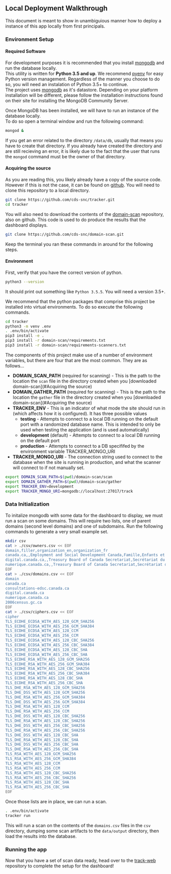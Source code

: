 ## Local Deployment Walkthrough

This document is meant to show in unambiguious manner how to deploy a instance of this app locally from first principals.

### Environment Setup

#### Required Software

For development purposes it is recommended that you install [mongodb](https://www.mongodb.com/) and run the database locally.  
This utility is written for **Python 3.5 and up**. We recommend [pyenv](https://github.com/pyenv/pyenv) for easy Python version management. Regardless of the manner you choose to do so, you will need an instalation of Python 3.5+ to continue.  
The project uses [mongodb](https://www.mongodb.com/) as it's datastore. Depending on your platform installation will be different, please follow the installation instructions found on their site for installing the MongoDB Community Server.

Once MongoDB has been installed, we will have to run an instance of the database locally.  
To do so open a terminal window and run the following command:
```bash
mongod &
```

If you get an error related to the directory `/data/db`, usually that means you have to create that directory. If you already have created the directory and are still recieving an error, it is likely due to the fact that the user that runs the `mongod` command must be the owner of that directory.


#### Acquiring the source

As you are reading this, you likely already have a copy of the source code. However if this is not the case, it can be found on [github](https://github.com/cds-snc/tracker). You will need to clone this repository to a local directory.
```bash
git clone https://github.com/cds-snc/tracker.git
cd tracker
```

You will also need to download the contents of the [domain-scan](https://github.com/cds-snc/domain-scan) repository, also on github. This code is used to do produce the results that the dashboard displays.
```bash
git clone https://github.com/cds-snc/domain-scan.git
```

Keep the terminal you ran these commands in around for the following steps.

#### Environment

First, verify that you have the correct version of python.
```bash
python3 --version
```
It should print out something like `Python 3.5.5`. You will need a version 3.5+.

We recommend that the python packages that comprise this project be installed into virtual environments. To do so execute the following commands.
```bash
cd tracker
python3 -m venv .env
. .env/bin/activate
pip3 install -e .
pip3 install -r domain-scan/requirements.txt
pip3 install -r domain-scan/requirements-scanners.txt
```

The components of this project make use of a number of environment variables, but there are four that are the most common. They are as follows...  
* **DOMAIN_SCAN_PATH** (required for scanning) - This is the path to the location the `scan` file in the directory created when you [downloaded domain-scan](#Acquiring the source)
* **DOMAIN_GATHER_PATH** (required for scanning) - This is the path to the location the `gather` file in the directory created when you [downloaded domain-scan](#Acquiring the source)
* **TRACKER_ENV** - This is an indicator of what mode the site should run in (which affects how it is configured). It has three possible values
  * **testing** - Attempts to connect to a local DB running on the default port with a randomized database name. This is intended to only be used when testing the application (and is used automatically)
  * **development** (default) - Attempts to connect to a local DB running on the default port
  * **production** - Attempts to connect to a DB specififed by the environment variable TRACKER_MONGO_URI
* **TRACKER_MONGO_URI** - The connection string used to connect to the database when the site is running in production, and what the scanner will connect to if not manually set.

```bash
export DOMAIN_SCAN_PATH=$(pwd)/domain-scan/scan
export DOMAIN_GATHER_PATH=$(pwd)/domain-scan/gather
export TRACKER_ENV=development
export TRACKER_MONGO_URI=mongodb://localhost:27017/track
```

### Data Initialization

To initalize mongodb with some data for the dashboard to display, we must run a scan on some domains. This will require two lists, one of parent domains (second level domains) and one of subdomains. Run the following commands to generate a very small example set.
```bash
mkdir csv
cat > ./csv/owners.csv << EOF
domain,filler,organization_en,organization_fr
canada.ca,,Employment and Social Development Canada,Famille,Enfants et Développement social
digital.canada.ca,,Treasury Board of Canada Secretariat,Secrétariat du Conseil du Trésor du Canada
numerique.canada.ca,,Treasury Board of Canada Secretariat,Secrétariat du Conseil du Trésor du Canada
EOF
cat > ./csv/domains.csv << EOF
domain
canada.ca
consultations-edsc.canada.ca
digital.canada.ca
numerique.canada.ca
2006census.gc.ca
EOF
cat > ./csv/ciphers.csv << EOF
cipher
TLS_ECDHE_ECDSA_WITH_AES_128_GCM_SHA256
TLS_ECDHE_ECDSA_WITH_AES_256_GCM_SHA384
TLS_ECDHE_ECDSA_WITH_AES_128_CCM
TLS_ECDHE_ECDSA_WITH_AES_256_CCM
TLS_ECDHE_ECDSA_WITH_AES_128_CBC_SHA256
TLS_ECDHE_ECDSA_WITH_AES_256_CBC_SHA384
TLS_ECDHE_ECDSA_WITH_AES_128_CBC_SHA
TLS_ECDHE_ECDSA_WITH_AES_256_CBC_SHA
TLS_ECDHE_RSA_WITH_AES_128_GCM_SHA256
TLS_ECDHE_RSA_WITH_AES_256_GCM_SHA384
TLS_ECDHE_RSA_WITH_AES_128_CBC_SHA256
TLS_ECDHE_RSA_WITH_AES_256_CBC_SHA384
TLS_ECDHE_RSA_WITH_AES_128_CBC_SHA
TLS_ECDHE_RSA_WITH_AES_256_CBC_SHA
TLS_DHE_RSA_WITH_AES_128_GCM_SHA256
TLS_DHE_DSS_WITH_AES_128_GCM_SHA256
TLS_DHE_RSA_WITH_AES_256_GCM_SHA384
TLS_DHE_DSS_WITH_AES_256_GCM_SHA384
TLS_DHE_RSA_WITH_AES_128_CCM
TLS_DHE_RSA_WITH_AES_256_CCM
TLS_DHE_DSS_WITH_AES_128_CBC_SHA256
TLS_DHE_RSA_WITH_AES_128_CBC_SHA256
TLS_DHE_DSS_WITH_AES_256_CBC_SHA256
TLS_DHE_RSA_WITH_AES_256_CBC_SHA256
TLS_DHE_DSS_WITH_AES_128_CBC_SHA
TLS_DHE_RSA_WITH_AES_128_CBC_SHA
TLS_DHE_DSS_WITH_AES_256_CBC_SHA
TLS_DHE_RSA_WITH_AES_256_CBC_SHA
TLS_RSA_WITH_AES_128_GCM_SHA256
TLS_RSA_WITH_AES_256_GCM_SHA384
TLS_RSA_WITH_AES_128_CCM
TLS_RSA_WITH_AES_256_CCM
TLS_RSA_WITH_AES_128_CBC_SHA256
TLS_RSA_WITH_AES_256_CBC_SHA256
TLS_RSA_WITH_AES_128_CBC_SHA
TLS_RSA_WITH_AES_256_CBC_SHA
EOF
```

Once those lists are in place, we can run a scan.
```bash
. .env/bin/activate
tracker run
```
This will run a scan on the contents of the `domains.csv` files in the `csv` directory, dumping some scan artifacts to the `data/output` directory, then load the results into the database.

### Running the app

Now that you have a set of scan data ready, head over to the [track-web](https://github.com/cds-snc/track-web) repository to complete the setup for the dashboard!

